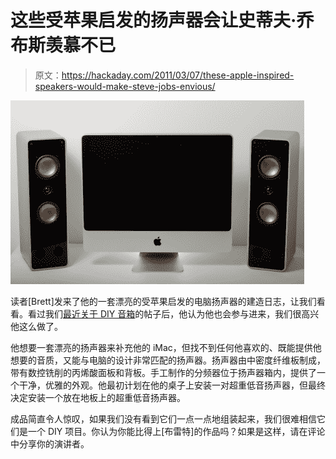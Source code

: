 # 这些受苹果启发的扬声器会让史蒂夫·乔布斯羡慕不已

> 原文：<https://hackaday.com/2011/03/07/these-apple-inspired-speakers-would-make-steve-jobs-envious/>

![isound_speakers](img/8c2b004a535b5576a51d099a6aeac774.png "isound_speakers")

读者[Brett]发来了他的一套漂亮的受苹果启发的电脑扬声器的建造日志，让我们看看。看过我们[最近关于 DIY 音箱](http://hackaday.com/2011/03/04/audio-two-fer-sneaker-speakers-and-diy-mid-fi-woofers/)的帖子后，他认为他也会参与进来，我们很高兴他这么做了。

他想要一套漂亮的扬声器来补充他的 iMac，但找不到任何他喜欢的、既能提供他想要的音质，又能与电脑的设计非常匹配的扬声器。扬声器由中密度纤维板制成，带有数控铣削的丙烯酸面板和背板。手工制作的分频器位于扬声器箱内，提供了一个干净，优雅的外观。他最初计划在他的桌子上安装一对超重低音扬声器，但最终决定安装一个放在地板上的超重低音扬声器。

成品简直令人惊叹，如果我们没有看到它们一点一点地组装起来，我们很难相信它们是一个 DIY 项目。你认为你能比得上[布雷特]的作品吗？如果是这样，请在评论中分享你的演讲者。